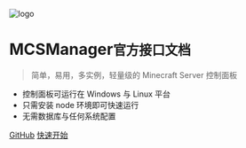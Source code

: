 ![logo](https://docs.mcsmanager.com/logo.png)

<h1><b>MCSManager</b><small>官方接口文档</small></h1>

> 简单，易用，多实例，轻量级的 Minecraft Server 控制面板

- 控制面板可运行在 Windows 与 Linux 平台
- 只需安装 node 环境即可快速运行
- 无需数据库与任何系统配置

[GitHub](https://github.com/Suwings/MCSManager)
[快速开始](README.md)